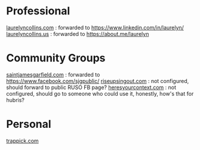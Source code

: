 # Professional
[laurelyncollins.com](https://www.laurelyncollins.com) 
: forwarded to https://www.linkedin.com/in/laurelyn/
[laurelyncollins.us](https://www.laurelyncollins.us)
: forwarded to https://about.me/laurelyn

# Community Groups
[saintjamesgarfield.com](https://www.saintjamesgarfield.com)
: forwarded to https://www.facebook.com/sjgpublic/
[riseupsingout.com](https://www.riseupsingout.com) 
: not configured, should forward to public RUSO FB page?
[heresyourcontext.com](https://www.heresyourcontext.com)
: not configured, should go to someone who could use it, honestly, how's that for hubris?

# Personal
[trappick.com](https://www.trappick.com)
